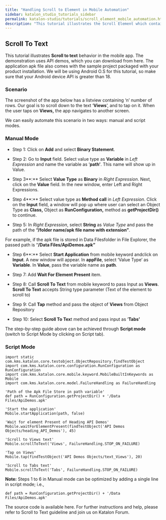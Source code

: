 ```yaml
---
title: "Handling Scroll to Element in Mobile Automation"
sidebar: katalon_studio_tutorials_sidebar
permalink: katalon-studio/tutorials/scroll_element_mobile_automation.html
description: "This tutorial illustrates the Scroll Element which contains the given text in the mobile automation via a sample project in Katalon Studio."
---
```

Scroll To Text
--------------

This tutorial illustrates **Scroll to text** behavior in the mobile app. The demonstration uses API demos, which you can download from here. The application apk file also comes with the sample project packaged with your product installation. We will be using Android O.S for this tutorial, so make sure that your Android device API is greater than 18.

### Scenario

The screenshot of the app below has a listview containing ‘n’ number of rows. Our goal is to scroll down to the text ‘**Views**‘, and to tap on it. When the user taps on **Views,** the app navigates to another screen.

We can easily automate this scenario in two ways: manual and script modes.

### Manual Mode

*   Step 1: Click on **Add** and select **Binary Statement**.

*   Step 2: Go to **Input** field. Select value type as **Variable** in _Left Expression_ and name the variable as ‘**path’**. This name will show up in Value.

*   Step 3**:** Select **Value Type** as **Binary** in _Right Expression_. Next, click on the **Value** field. In the new window, enter Left and Right Expressions.
*   Step 4**:** Select value type as **Method call** in _Left Expression_. Click on the **Input** field, a window will pop up where user can select an Object Type as **Class,** Object as **RunConfiguration,** method as **getProjectDir()** to continue.

*   Step 5: In _Right Expression_, select **String** as _Value Type_ and pass the path of the **“/folder name/apk file name with extension”**.

For example, if the apk file is stored in Data Filesfolder in File Explorer, the passed path is “**/Data Files/ApiDemos.apk”**

*   Step 6**:** Select **Start Application** from mobile keyword andclick on **Input**. A new window will appear. In **appFile**, select ‘Value Type’ as **Variable**. In **Value**, pass the variable name as **path**.

*   Step 7: Add **Wait For Element Present** item.
*   Step 8: Call **Scroll To Text** from mobile keyword to pass Input as **Views**. **Scroll To Text** accepts String type parameter (Text of the element to scroll to)

*   Step 9: Call **Tap** method and pass the object of **Views** from Object Repository
*   Step 10: Select **Scroll To Tex**t method and pass input as ‘**Tabs’**

The step-by-step guide above can be achieved through **Script mode** (switch to Script Mode by clicking on Script tab).

### Script Mode

```
import static com.kms.katalon.core.testobject.ObjectRepository.findTestObject
import com.kms.katalon.core.configuration.RunConfiguration as RunConfiguration
import com.kms.katalon.core.mobile.keyword.MobileBuiltInKeywords as Mobile
import com.kms.katalon.core.model.FailureHandling as FailureHandling
 
'Path of the Apk File Store in path variable'
def path = RunConfiguration.getProjectDir() + '/Data Files/ApiDemos.apk'
 
'Start the application'
Mobile.startApplication(path, false)
 
'Wait for element Present of Heading API Demos'
Mobile.waitForElementPresent(findTestObject('API Demos Objects/heading_API_Demos'), 45)
 
'Scroll to Views text'
Mobile.scrollToText('Views', FailureHandling.STOP_ON_FAILURE)
 
'Tap on Views'
Mobile.tap(findTestObject('API Demos Objects/text_Views'), 20)
 
'Scroll to Tabs text'
Mobile.scrollToText('Tabs', FailureHandling.STOP_ON_FAILURE)

```

**Note:** Steps 1 to 6 in Manual mode can be optimized by adding a single line in script mode; i.e.,

```
def path = RunConfiguration.getProjectDir() + '/Data Files/ApiDemos.apk'

```

The source code is available here. For further instructions and help, please refer to Scroll to Text guideline and join us on Katalon Forum.